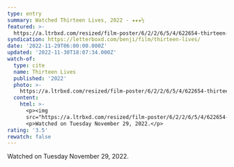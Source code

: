 ```yaml
---
type: entry
summary: Watched Thirteen Lives, 2022 - ★★★½
featured: >-
  https://a.ltrbxd.com/resized/film-poster/6/2/2/6/5/4/622654-thirteen-lives-0-600-0-900-crop.jpg?v=c53817946a
syndication: https://letterboxd.com/benji/film/thirteen-lives/
date: '2022-11-29T06:00:00.000Z'
updated: '2022-11-30T18:07:34.000Z'
watch-of:
  type: cite
  name: Thirteen Lives
  published: '2022'
  photo: >-
    https://a.ltrbxd.com/resized/film-poster/6/2/2/6/5/4/622654-thirteen-lives-0-600-0-900-crop.jpg?v=c53817946a
  content:
    html: >-
      <p><img
      src="https://a.ltrbxd.com/resized/film-poster/6/2/2/6/5/4/622654-thirteen-lives-0-600-0-900-crop.jpg?v=df719c3b6c"/></p>
      <p>Watched on Tuesday November 29, 2022.</p>
rating: '3.5'
rewatch: false
---
```

Watched on Tuesday November 29, 2022.
